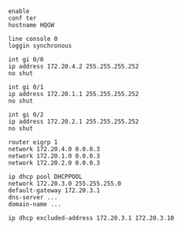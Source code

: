 ```shell
enable
conf ter
hostname HQGW
```
```shell
line console 0
loggin synchronous
```
```shell
int gi 0/0
ip address 172.20.4.2 255.255.255.252
no shut
```
```shell
int gi 0/1
ip address 172.20.1.1 255.255.255.252
no shut
```
```shell
int gi 0/2
ip address 172.20.2.1 255.255.255.252
no shut
```
```shell
router eigrp 1
network 172.20.4.0 0.0.0.3
network 172.20.1.0 0.0.0.3
network 172.20.2.0 0.0.0.3
```
```shell
ip dhcp pool DHCPPOOL
network 172.20.3.0 255.255.255.0
default-gateway 172.20.3.1
dns-server ...
domain-name ...
```
```shell
ip dhcp excluded-address 172.20.3.1 172.20.3.10
```
